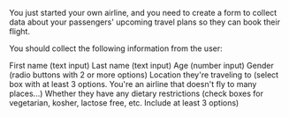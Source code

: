You just started your own airline, and you need to create a form to collect data about your passengers' upcoming travel plans so they can book their flight.

You should collect the following information from the user:

First name (text input)
Last name (text input)
Age (number input)
Gender (radio buttons with 2 or more options)
Location they're traveling to (select box with at least 3 options. You're an airline that doesn't fly to many places...)
Whether they have any dietary restrictions (check boxes for vegetarian, kosher, lactose free, etc. Include at least 3 options)
